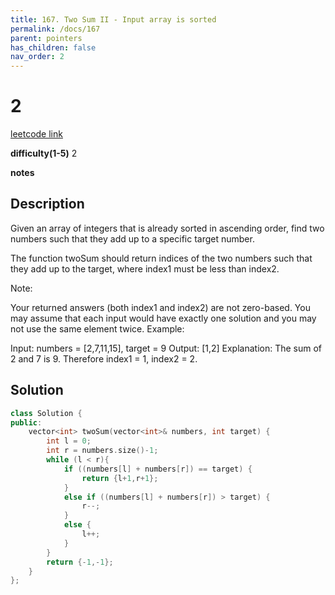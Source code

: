 ```yaml
---
title: 167. Two Sum II - Input array is sorted
permalink: /docs/167
parent: pointers
has_children: false
nav_order: 2
---
```

# 2
[leetcode link](https://leetcode.com/problems/two-sum-ii-input-array-is-sorted/)

**difficulty(1-5)** 
2

**notes**   


## Description
Given an array of integers that is already sorted in ascending order, find two numbers such that they add up to a specific target number.

The function twoSum should return indices of the two numbers such that they add up to the target, where index1 must be less than index2.

Note:

Your returned answers (both index1 and index2) are not zero-based.
You may assume that each input would have exactly one solution and you may not use the same element twice.
Example:

Input: numbers = [2,7,11,15], target = 9
Output: [1,2]
Explanation: The sum of 2 and 7 is 9. Therefore index1 = 1, index2 = 2.

## Solution
```c++
class Solution {
public:
    vector<int> twoSum(vector<int>& numbers, int target) {
        int l = 0; 
        int r = numbers.size()-1;
        while (l < r){
            if ((numbers[l] + numbers[r]) == target) {
                return {l+1,r+1};
            }
            else if ((numbers[l] + numbers[r]) > target) {
                r--;
            }
            else {
                l++;
            }
        }
        return {-1,-1};
    }
};
```

<!-- 
Default label
{: .label }

Blue label
{: .label .label-blue }

Stable
{: .label .label-green }

New release
{: .label .label-purple }

Coming soon
{: .label .label-yellow }

Deprecated
{: .label .label-red } -->
